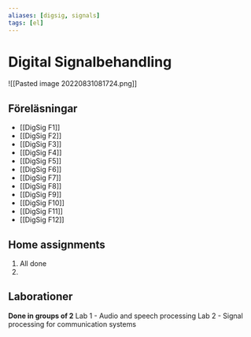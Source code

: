 ```yaml
---
aliases: [digsig, signals]
tags: [el]
---
```




# Digital Signalbehandling
![[Pasted image 20220831081724.png]]

## Föreläsningar
- [[DigSig F1]]
- [[DigSig F2]]
- [[DigSig F3]]
- [[DigSig F4]]
- [[DigSig F5]]
- [[DigSig F6]]
- [[DigSig F7]]
- [[DigSig F8]]
- [[DigSig F9]]
- [[DigSig F10]]
- [[DigSig F11]]
- [[DigSig F12]]


## Home assignments
1. All done
2. 

## Laborationer
**Done in groups of 2**
Lab 1 - Audio and speech processing
Lab 2 - Signal processing for communication systems


